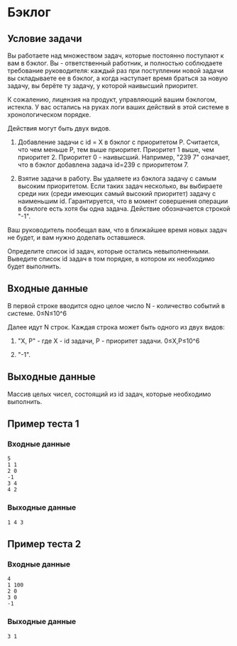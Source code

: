 # Бэклог

## Условие задачи

Вы работаете над множеством задач, которые постоянно поступают к вам в бэклог. Вы - ответственный работник, и полностью соблюдаете требование руководителя: каждый раз при поступлении новой задачи вы складываете ее в бэклог, а когда наступает время браться за новую задачу, вы берёте ту задачу, у которой наивысший приоритет.

К сожалению, лицензия на продукт, управляющий вашим бэклогом, истекла. У вас остались на руках логи ваших действий в этой системе в хронологическом порядке.

Действия могут быть двух видов.

1. Добавление задачи с id = X в бэклог с приоритетом P. Считается, что чем меньше P, тем выше приоритет. Приоритет 1 выше, чем приоритет 2. Приоритет 0 - наивысший. Например, "239 7" означает, что в бэклог добавлена задача id=239 с приоритетом 7.

2. Взятие задачи в работу. Вы удаляете из бэклога задачу с самым высоким приоритетом. Если таких задач несколько, вы выбираете среди них (среди имеющих самый высокий приоритет) задачу с наименьшим id. Гарантируется, что в момент совершения операции в бэклоге есть хотя бы одна задача. Действие обозначается строкой "-1".

Ваш руководитель пообещал вам, что в ближайшее время новых задач не будет, и вам нужно доделать оставшиеся.

Определите список id задач, которые остались невыполненными. Выведите список id задач в том порядке, в котором их необходимо будет выполнить.

## Входные данные

В первой строке вводится одно целое число N - количество событий в системе. 0≤N≤10^6

Далее идут N строк. Каждая строка может быть одного из двух видов:

1. "Х, P" - где Х - id задачи, P - приоритет задачи. 0≤X,P≤10^6

2. "-1".

## Выходные данные

Массив целых чисел, состоящий из id задач, которые необходимо выполнить.

## Пример теста 1

### Входные данные

```
5
1 1
2 0
-1
3 4
4 2

```

### Выходные данные

```
1 4 3

```

## Пример теста 2

### Входные данные

```
4
1 100
2 0
3 0
-1

```

### Выходные данные

```
3 1

```
